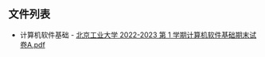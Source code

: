 

## 文件列表

  - 计算机软件基础
        - [北京工业大学 2022-2023 第 1 学期计算机软件基础期末试卷A.pdf](https://github.com/bjut-swift/BJUT-Helper/raw/master/./%E8%AE%A1%E7%AE%97%E6%9C%BA%E8%BD%AF%E4%BB%B6%E5%9F%BA%E7%A1%80/%E5%8C%97%E4%BA%AC%E5%B7%A5%E4%B8%9A%E5%A4%A7%E5%AD%A6%202022-2023%20%E7%AC%AC%201%20%E5%AD%A6%E6%9C%9F%E8%AE%A1%E7%AE%97%E6%9C%BA%E8%BD%AF%E4%BB%B6%E5%9F%BA%E7%A1%80%E6%9C%9F%E6%9C%AB%E8%AF%95%E5%8D%B7A.pdf)
